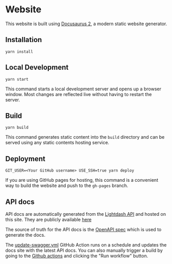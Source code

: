# Website

This website is built using [Docusaurus 2](https://docusaurus.io/), a modern static website generator.

## Installation

```console
yarn install
```

## Local Development

```console
yarn start
```

This command starts a local development server and opens up a browser window. Most changes are reflected live without having to restart the server.

## Build

```console
yarn build
```

This command generates static content into the `build` directory and can be served using any static contents hosting service.

## Deployment

```console
GIT_USER=<Your GitHub username> USE_SSH=true yarn deploy
```

If you are using GitHub pages for hosting, this command is a convenient way to build the website and push to the `gh-pages` branch.

## API docs

API docs are automatically generated from the [Lightdash API](https://github.com/lightdash/lightdash/tree/main/packages/backend) and hosted on this site. They are publicly available [here](https://docs.lightdash.com/api/v1)

The source of truth for the API docs is the [OpenAPI spec](https://github.com/lightdash/lightdash/blob/main/packages/backend/src/generated/swagger.json) which is used to generate the docs.

The [update-swagger.yml](.github/workflows/update-swagger.yml) GitHub Action runs on a schedule and updates the docs site with the latest API docs. You can also manually trigger a build by going to the [Github actions](https://github.com/lightdash/lightdash-docs/actions/workflows/update-swagger.yml) and clicking the "Run workflow" button.
